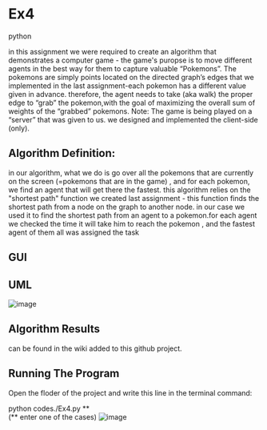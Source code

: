 # Ex4
python

in this assignment we were required to create an algorithm that demonstrates a computer game - 
the game's puropse is to move different agents in the best way for them to capture valuable “Pokemons”.
The pokemons are simply points located on the directed graph’s edges that we implemented in the last assignment-each pokemon has a different value given in advance.
 therefore, the agent needs to take (aka walk) the proper edge to “grab” the pokemon,with the goal of maximizing the overall sum of weights of the “grabbed” pokemons.
Note:
The game is being played on a “server” that was given to us. we designed and implemented the client-side (only).



##  Algorithm Definition:
 in our algorithm, what we do is go over all the pokemons that are currently on the screen (=pokemons that are in the game) , and for each pokemon, we find an agent that will get there the fastest.
 this algorithm relies on the "shortest path" function we created last assignment - this function finds the shortest path from a node on the graph to another node. 
 in our case we used it to find the shortest path from an agent to a pokemon.for each agent we checked the time it will take him to reach the pokemon , and the fastest agent of them all was assigned the task
 


## GUI




## UML

![image](https://user-images.githubusercontent.com/93653029/148660923-02bdfbba-c4dd-4ef5-a537-1c8ff3736bd3.png)



## Algorithm Results
 can be found in the wiki added to this github project.

## Running The Program

Open the floder of the project and write this line in the terminal command:

python codes./Ex4.py ** <br>
(** enter one of the cases)
![image](https://user-images.githubusercontent.com/93653029/148661053-8f7ac22c-4c48-4c04-9d6e-996e8a6385fd.png)


<br>
